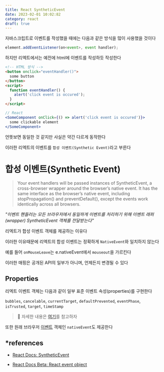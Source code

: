 ```yaml
---
title: React SyntheticEvent
date: 2023-02-01 10:02:82
category: react
draft: true
---
```


자바스크립트로 이벤트를 작성했을 때에는 다음과 같은 방식을 많이 사용했을 것이다

```js
element.addEventListener(on<event>, event handler);
```

하지만 리엑트에서는 예전에 html에 이벤트를 작성하듯 작성한다

```html
<!-- HTML 방식 -->
<button onclick="eventHandler()">
  some button
</button>
<script>
  function eventHandler() {
    alert('click event is occured');
  }
</script>
```

```jsx
// React
<SomeComponent onClick={() => alert('click event is occured')}>
  some clickable element
</SomeComponent>
```

언뜻보면 동일한 것 같지만 사실은 약간 다르게 동작한다

이러한 리엑트의 이벤트를 `합성 이벤트(Synthetic Event)`라고 부른다

# 합성 이벤트(Synthetic Event)

> Your event handlers will be passed instances of SyntheticEvent, a cross-browser wrapper around the browser’s native event. It has the same interface as the browser’s native event, including stopPropagation() and preventDefault(), except the events work identically across all browsers.

_"이벤트 핸들러는 모든 브라우저에서 동일하게 이벤트를 처리하기 위해 이벤트 래퍼(wrapper) SyntheticEvent 객체를 전달받는다"_

리엑트가 합성 이벤트 객체를 제공하는 이유다

이러한 이유때문에 리엑트의 합성 이벤트는 정확하게 `NativeEvent`와 일치하지 않는다

예를 들어 `onMouseLeave`는 e.nativeEvent에서 `mouseout`을 가르킨다

이러한 매핑은 공개된 API의 일부가 아니며, 언제든지 변경될 수 있다

## Properties

리엑트 이벤트 객체는 다음과 같이 일부 표준 이벤트 속성(properties)를 구현한다

`bubbles`, `cancelable`, `currentTarget`, `defaultPrevented`, `eventPhase`, `isTrusted`, `target`, `timeStamp`

> 🍪 자세한 내용은 [여기](https://beta.reactjs.org/reference/react-dom/components/common#react-event-object-properties)를 참고하자

또한 원래 브라우저 [이벤트](https://developer.mozilla.org/en-US/docs/Web/API/Event) 객체인 `nativeEvent`도 제공한다

## \*references

- [React Docs: SyntheticEvent](https://reactjs.org/docs/events)

- [React Docs Beta: React event object](https://beta.reactjs.org/reference/react-dom/components/common#react-event-object)
